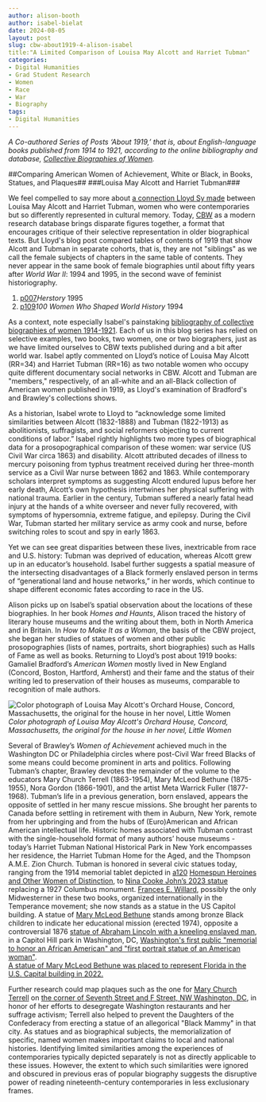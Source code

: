 ```yaml
---
author: alison-booth
author: isabel-bielat
date: 2024-08-05
layout: post
slug: cbw-about1919-4-alison-isabel
title:"A Limited Comparison of Louisa May Alcott and Harriet Tubman"
categories:
- Digital Humanities
- Grad Student Research
- Women
- Race
- War
- Biography
tags:
- Digital Humanities
---
```


*A Co-authored Series of Posts ‘About 1919,’ that is, about English-language books published from 1914 to 1921, according to the online bibliography and database, [Collective Biographies of Women](https://cbw.iath.virginia.edu).*

##Comparing American Women of Achievement, White or Black, in Books, Statues, and Plaques##
###Louisa May Alcott and Harriet Tubman###

We feel compelled to say more about [a connection Lloyd Sy made](https://scholarslab.lib.virginia.edu/blog/cbw-about1919-2-lloyd/) between Louisa May Alcott and Harriet Tubman, women who were contemporaries but so differently represented in cultural memory. Today, [CBW](https://cbw.iath.virginia.edu/) as a modern research database brings disparate figures together, a format that encourages critique of their selective representation in older biographical texts. But Lloyd's blog post compared tables of contents of 1919 that show Alcott and Tubman in separate cohorts, that is, they are not "siblings" as we call the female subjects of chapters in the same table of contents. They never appear in the same book of female biographies until about fifty years after *World War II*: 1994 and 1995, in the second wave of feminist historiography. 

1. [p007](https://cbw.iath.virginia.edu/cbw_db/collections.php?id=2288)*Herstory* 1995
2. [p109](https://cbw.iath.virginia.edu/cbw_db/collections.php?id=2464)*100 Women Who Shaped World History* 1994

As a context, note especially Isabel's painstaking [bibliography of collective biographies of women 1914-1921](https://docs.google.com/document/d/10JIEddY8YZGeLEV7oZxE_vY_sAEjCeSjSnI-BT2ZavM/edit#heading=h.bsx1j1b3twa8). Each of us in this blog series has relied on selective examples, two books, two women, one or two biographers, just as we have limited ourselves to CBW texts published during and a bit after world war.  Isabel aptly commented on Lloyd’s notice of Louisa May Alcott (RR=34) and Harriet Tubman (RR=16) as two notable women who occupy quite different documentary social networks in CBW. Alcott and Tubman are "members," respectively, of an all-white and an all-Black collection of American women published in 1919, as Lloyd's examination of Bradford's and Brawley's collections shows.

As a historian, Isabel wrote to Lloyd to “acknowledge some limited similarities between Alcott (1832-1888) and Tubman (1822-1913) as abolitionists, suffragists, and social reformers objecting to current conditions of labor.” Isabel rightly highlights two more types of biographical data for a prosopographical comparison of these women: war service (US Civil War circa 1863) and disability. Alcott attributed decades of illness to mercury poisoning from typhus treatment received during her three-month service as a Civil War nurse between 1862 and 1863. While contemporary scholars interpret symptoms as suggesting Alcott endured lupus before her early death, Alcott’s own hypothesis intertwines her physical suffering with national trauma. Earlier in the century, Tubman suffered a nearly fatal head injury at the hands of a white overseer and never fully recovered, with symptoms of hypersomnia, extreme fatigue, and epilepsy. During the Civil War, Tubman started her military service as army cook and nurse, before switching roles to scout and spy in early 1863. 

Yet we can see great disparities between these lives, inextricable from race and U.S. history: Tubman was deprived of education, whereas Alcott grew up in an educator’s household. Isabel further suggests a spatial measure of the intersecting disadvantages of a Black formerly enslaved person in terms of “generational land and house networks,” in her words, which continue to shape different economic fates according to race in the US. 

Alison picks up on Isabel’s spatial observation about the locations of these biographies. In her book *Homes and Haunts*, Alison traced the history of literary house museums and the writing about them, both in North America and in Britain. In *How to Make It as a Woman*, the basis of the CBW project, she began her studies of statues of women and other public prosopographies (lists of names, portraits, short biographies) such as Halls of Fame as well as books. Returning to Lloyd’s post about 1919 books: Gamaliel Bradford’s *American Women* mostly lived in New England (Concord, Boston, Hartford, Amherst) and their fame and the status of their writing led to preservation of their houses as museums, comparable to recognition of male authors.

![Color photograph of Louisa May Alcott's Orchard House, Concord, Massachusetts, the original for the house in her novel, Little Women](https://upload.wikimedia.org/wikipedia/commons/4/47/Orchard_House_from_Little_Women.jpeg)  
*Color photograph of Louisa May Alcott's Orchard House, Concord, Massachusetts, the original for the house in her novel, Little Women*

Several of Brawley’s *Women of Achievement* achieved much in the Washington DC or Philadelphia circles where post-Civil War freed Blacks of some means could become prominent in arts and politics. Following Tubman’s chapter, Brawley devotes the remainder of the volume to the educators Mary Church Terrell (1863-1954), Mary McLeod Bethune (1875-1955), Nora Gordon (1866-1901), and the artist Meta Warrick Fuller (1877-1968).
Tubman’s life in a previous generation, born enslaved, appears the opposite of settled in her many rescue missions. She brought her parents to Canada before settling in retirement with them in Auburn, New York, remote from her upbringing and from the hubs of (Euro)American and African American intellectual life. Historic homes associated with Tubman contrast with the single-household format of many authors’ house museums - today’s Harriet Tubman National Historical Park in New York encompasses her residence, the Harriet Tubman Home for the Aged, and the Thompson A.M.E. Zion Church. Tubman is honored in several civic statues today, ranging from the 1914 memorial tablet depicted in [a120](https://cbw.iath.virginia.edu/books_display.php?id=1444) [Homespun Heroines and Other Women of Distinction](https://babel.hathitrust.org/cgi/pt?id=uiug.30112000959913&seq=97), to [Nina Cooke John’s 2023 statue](https://www.cookejohn.com/harriet-tubman-monument) replacing a 1927 Columbus monument. [Frances E. Willard](https://cbw.iath.virginia.edu/women_display.php?id=9082), possibly the only Midwesterner in these two books, organized internationally in the Temperance movement; she now stands as a statue in the US Capitol building. A statue of [Mary McLeod Bethune](https://cbw.iath.virginia.edu/women_display.php?id=9723) stands among bronze Black children to indicate her educational mission (erected 1974), opposite a controversial 1876 [statue of Abraham Lincoln with a kneeling enslaved man](https://www.nps.gov/cahi/learn/historyculture/cahi_lincoln.htm), in a Capitol Hill park in Washington, DC, [Washington's first public "memorial to honor an African American" and "first portrait statue of an American woman"](https://www.nps.gov/places/000/mary-mcleod-bethune-memorial.htm.).  
[A statue of Mary McLeod Bethune was placed to represent Florida in the U.S. Capital building in 2022.](https://www.aoc.gov/explore-capitol-campus/art/mary-mcleod-bethune-statue)

Further research could map plaques such as the one for [Mary Church Terrell](https://cbw.iath.virginia.edu/women_display.php?id=15107) on [the corner of Seventh Street and F Street, NW Washington, DC](https://www.hmdb.org/m.asp?m=100863), in honor of her efforts to desegregate Washington restaurants and her suffrage activism; Terrell also helped to prevent the Daughters of the Confederacy from erecting a statue of an allegorical "Black Mammy" in that city. As statues and as biographical subjects, the memorialization of specific, named women makes important claims to local and national histories. Identifying limited similarities among the experiences of contemporaries typically depicted separately is not as directly applicable to these issues. However, the extent to which such similarities were ignored and obscured in previous eras of popular biography suggests the disruptive power of reading nineteenth-century contemporaries in less exclusionary frames.

